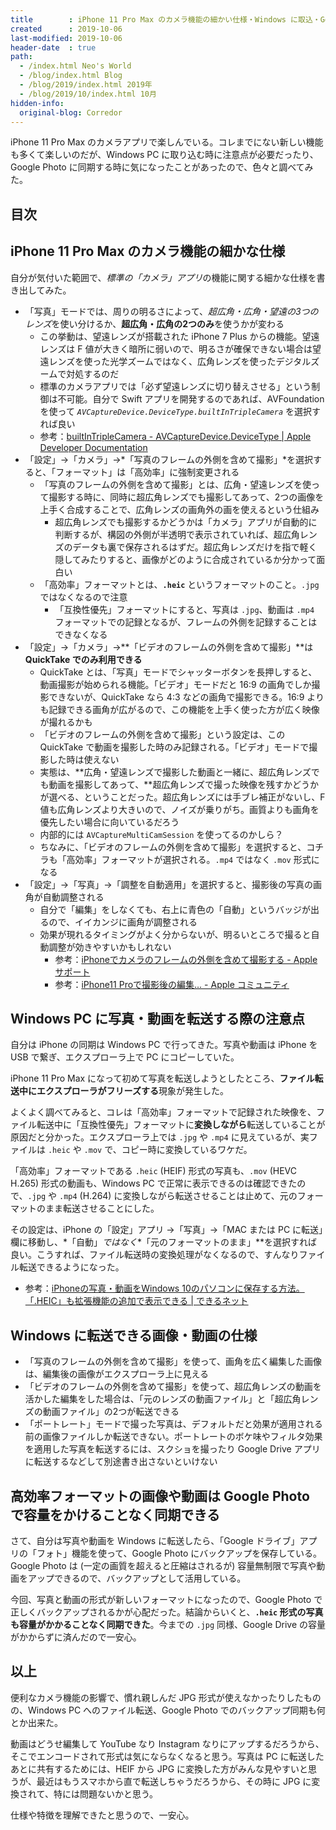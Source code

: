 ```yaml
---
title        : iPhone 11 Pro Max のカメラ機能の細かい仕様・Windows に取込・Google Photo に同期する時の注意点などなど
created      : 2019-10-06
last-modified: 2019-10-06
header-date  : true
path:
  - /index.html Neo's World
  - /blog/index.html Blog
  - /blog/2019/index.html 2019年
  - /blog/2019/10/index.html 10月
hidden-info:
  original-blog: Corredor
---
```


iPhone 11 Pro Max のカメラアプリで楽しんでいる。コレまでにない新しい機能も多くて楽しいのだが、Windows PC に取り込む時に注意点が必要だったり、Google Photo に同期する時に気になったことがあったので、色々と調べてみた。

## 目次

## iPhone 11 Pro Max のカメラ機能の細かな仕様

自分が気付いた範囲で、*標準の「カメラ」アプリ*の機能に関する細かな仕様を書き出してみた。

- 「写真」モードでは、周りの明るさによって、*超広角・広角・望遠の3つのレンズ*を使い分けるか、**超広角・広角の2つのみ**を使うかが変わる
  - この挙動は、望遠レンズが搭載された iPhone 7 Plus からの機能。望遠レンズは F 値が大きく暗所に弱いので、明るさが確保できない場合は望遠レンズを使った光学ズームではなく、広角レンズを使ったデジタルズームで対処するのだ
  - 標準のカメラアプリでは「必ず望遠レンズに切り替えさせる」という制御は不可能。自分で Swift アプリを開発するのであれば、AVFoundation を使って *`AVCaptureDevice.DeviceType.builtInTripleCamera`* を選択すれば良い
  - 参考：[builtInTripleCamera - AVCaptureDevice.DeviceType | Apple Developer Documentation](https://developer.apple.com/documentation/avfoundation/avcapturedevice/devicetype/3377621-builtintriplecamera?changes=l_6)
- 「設定」→「カメラ」→*「写真のフレームの外側を含めて撮影」*を選択すると、「フォーマット」は「高効率」に強制変更される
  - 「写真のフレームの外側を含めて撮影」とは、広角・望遠レンズを使って撮影する時に、同時に超広角レンズでも撮影してあって、2つの画像を上手く合成することで、広角レンズの画角外の画を使えるという仕組み
      - 超広角レンズでも撮影するかどうかは「カメラ」アプリが自動的に判断するが、構図の外側が半透明で表示されていれば、超広角レンズのデータも裏で保存されるはずだ。超広角レンズだけを指で軽く隠してみたりすると、画像がどのように合成されているか分かって面白い
  - 「高効率」フォーマットとは、**`.heic`** というフォーマットのこと。`.jpg` ではなくなるので注意
      - 「互換性優先」フォーマットにすると、写真は `.jpg`、動画は `.mp4` フォーマットでの記録となるが、フレームの外側を記録することはできなくなる
- 「設定」→「カメラ」→**「ビデオのフレームの外側を含めて撮影」**は **QuickTake でのみ利用できる**
  - QuickTake とは、「写真」モードでシャッターボタンを長押しすると、動画撮影が始められる機能。「ビデオ」モードだと 16:9 の画角でしか撮影できないが、QuickTake なら 4:3 などの画角で撮影できる。16:9 よりも記録できる画角が広がるので、この機能を上手く使った方が広く映像が撮れるかも
  - 「ビデオのフレームの外側を含めて撮影」という設定は、この QuickTake で動画を撮影した時のみ記録される。「ビデオ」モードで撮影した時は使えない
  - 実態は、**広角・望遠レンズで撮影した動画と一緒に、超広角レンズでも動画を撮影してあって、**超広角レンズで撮った映像を残すかどうかが選べる、ということだった。超広角レンズには手ブレ補正がないし、F 値も広角レンズより大きいので、ノイズが乗りがち。画質よりも画角を優先したい場合に向いているだろう
  - 内部的には `AVCaptureMultiCamSession` を使ってるのかしら？
  - ちなみに、「ビデオのフレームの外側を含めて撮影」を選択すると、コチラも「高効率」フォーマットが選択される。`.mp4` ではなく `.mov` 形式になる
- 「設定」→「写真」→「調整を自動適用」を選択すると、撮影後の写真の画角が自動調整される
  - 自分で「編集」をしなくても、右上に青色の「自動」というバッジが出るので、イイカンジに画角が調整される
  - 効果が現れるタイミングがよく分からないが、明るいところで撮ると自動調整が効きやすいかもしれない
      - 参考：[iPhoneでカメラのフレームの外側を含めて撮影する - Apple サポート](https://support.apple.com/ja-jp/guide/iphone/iph8692d3298/ios)
      - 参考：[iPhone11 Proで撮影後の編集… - Apple コミュニティ](https://discussionsjapan.apple.com/thread/250649070)

## Windows PC に写真・動画を転送する際の注意点

自分は iPhone の同期は Windows PC で行ってきた。写真や動画は iPhone を USB で繋ぎ、エクスプローラ上で PC にコピーしていた。

iPhone 11 Pro Max になって初めて写真を転送しようとしたところ、**ファイル転送中にエクスプローラがフリーズする**現象が発生した。

よくよく調べてみると、コレは「高効率」フォーマットで記録された映像を、ファイル転送中に「互換性優先」フォーマットに**変換しながら**転送していることが原因だと分かった。エクスプローラ上では `.jpg` や `.mp4` に見えているが、実ファイルは `.heic` や `.mov` で、コピー時に変換しているワケだ。

「高効率」フォーマットである `.heic` (HEIF) 形式の写真も、`.mov` (HEVC H.265) 形式の動画も、Windows PC で正常に表示できるのは確認できたので、`.jpg` や `.mp4` (H.264) に変換しながら転送させることは止めて、元のフォーマットのまま転送させることにした。

その設定は、iPhone の「設定」アプリ →「写真」→「MAC または PC に転送」欄に移動し、*「自動」*ではなく**「元のフォーマットのまま」**を選択すれば良い。こうすれば、ファイル転送時の変換処理がなくなるので、すんなりファイル転送できるようになった。

- 参考：[iPhoneの写真・動画をWindows 10のパソコンに保存する方法。「.HEIC」も拡張機能の追加で表示できる | できるネット](https://dekiru.net/article/17268/)

## Windows に転送できる画像・動画の仕様

- 「写真のフレームの外側を含めて撮影」を使って、画角を広く編集した画像は、編集後の画像がエクスプローラ上に見える
- 「ビデオのフレームの外側を含めて撮影」を使って、超広角レンズの動画を活かした編集をした場合は、「元のレンズの動画ファイル」と「超広角レンズの動画ファイル」の2つが転送できる
- 「ポートレート」モードで撮った写真は、デフォルトだと効果が適用される前の画像ファイルしか転送できない。ポートレートのボケ味やフィルタ効果を適用した写真を転送するには、スクショを撮ったり Google Drive アプリに転送するなどして別途書き出さないといけない

## 高効率フォーマットの画像や動画は Google Photo で容量をかけることなく同期できる

さて、自分は写真や動画を Windows に転送したら、「Google ドライブ」アプリの「フォト」機能を使って、Google Photo にバックアップを保存している。Google Photo は (一定の画質を超えると圧縮はされるが) 容量無制限で写真や動画をアップできるので、バックアップとして活用している。

今回、写真と動画の形式が新しいフォーマットになったので、Google Photo で正しくバックアップされるかが心配だった。結論からいくと、**`.heic` 形式の写真も容量がかかることなく同期できた**。今までの `.jpg` 同様、Google Drive の容量がかからずに済んだので一安心。

## 以上

便利なカメラ機能の影響で、慣れ親しんだ JPG 形式が使えなかったりしたものの、Windows PC へのファイル転送、Google Photo でのバックアップ同期も何とか出来た。

動画はどうせ編集して YouTube なり Instagram なりにアップするだろうから、そこでエンコードされて形式は気にならなくなると思う。写真は PC に転送したあとに共有するためには、HEIF から JPG に変換した方がみんな見やすいと思うが、最近はもうスマホから直で転送しちゃうだろうから、その時に JPG に変換されて、特には問題ないかと思う。

仕様や特徴を理解できたと思うので、一安心。
